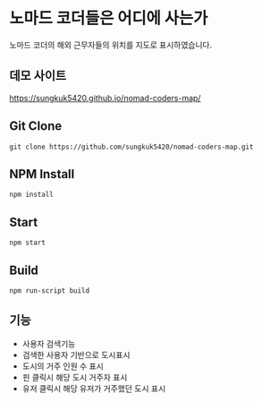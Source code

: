 # 노마드 코더들은 어디에 사는가
노마드 코더의 해외 근무자들의 위치를 지도로 표시하였습니다.

## 데모 사이트

https://sungkuk5420.github.io/nomad-coders-map/

## Git Clone

```git clone https://github.com/sungkuk5420/nomad-coders-map.git```

## NPM Install

```npm install```

## Start

```npm start```

## Build

```npm run-script build```

## 기능
* 사용자 검색기능
* 검색한 사용자 기반으로 도시표시
* 도시의 거주 인원 수 표시
* 핀 클릭시 해당 도시 거주자 표시
* 유저 클릭시 해당 유저가 거주했던 도시 표시